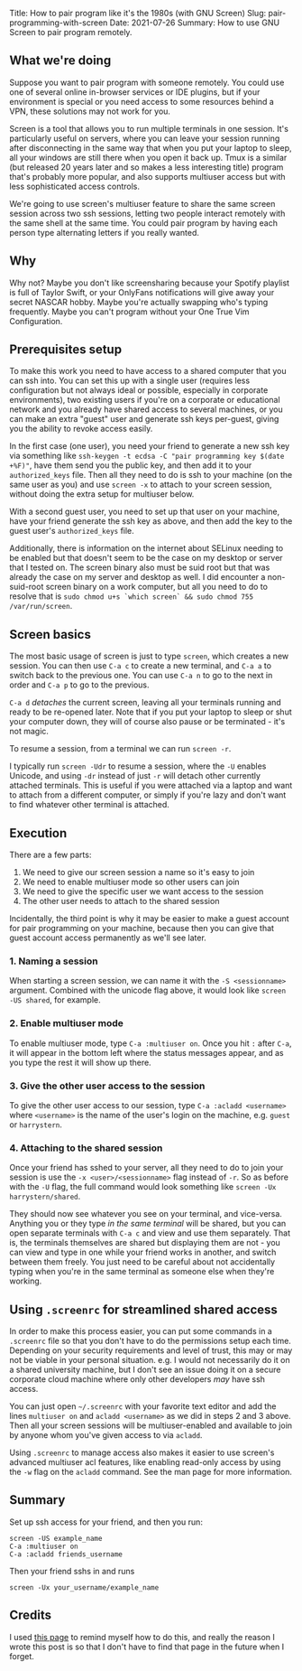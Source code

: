 Title: How to pair program like it's the 1980s (with GNU Screen)
Slug: pair-programming-with-screen
Date: 2021-07-26
Summary: How to use GNU Screen to pair program remotely.

## What we're doing

Suppose you want to pair program with someone remotely. You could use one of several online in-browser services or IDE plugins, but if your environment is special or you need access to some resources behind a VPN, these solutions may not work for you.

Screen is a tool that allows you to run multiple terminals in one session. It's particularly useful on servers, where you can leave your session running after disconnecting in the same way that when you put your laptop to sleep, all your windows are still there when you open it back up. Tmux is a similar (but released 20 years later and so makes a less interesting title) program that's probably more popular, and also supports multiuser access but with less sophisticated access controls.

We're going to use screen's multiuser feature to share the same screen session across two ssh sessions, letting two people interact remotely with the same shell at the same time. You could pair program by having each person type alternating letters if you really wanted.

## Why

Why not? Maybe you don't like screensharing because your Spotify playlist is full of Taylor Swift, or your OnlyFans notifications will give away your secret NASCAR hobby. Maybe you're actually swapping who's typing frequently. Maybe you can't program without your One True Vim Configuration.

## Prerequisites setup

To make this work you need to have access to a shared computer that you can ssh into. You can set this up with a single user (requires less configuration but not always ideal or possible, especially in corporate environments), two existing users if you're on a corporate or educational network and you already have shared access to several machines, or you can make an extra "guest" user and generate ssh keys per-guest, giving you the ability to revoke access easily.

In the first case (one user), you need your friend to generate a new ssh key via something like `ssh-keygen -t ecdsa -C "pair programming key $(date +%F)"`, have them send you the public key, and then add it to your `authorized_keys` file. Then all they need to do is ssh to your machine (on the same user as you) and use `screen -x` to attach to your screen session, without doing the extra setup for multiuser below.

With a second guest user, you need to set up that user on your machine, have your friend generate the ssh key as above, and then add the key to the guest user's `authorized_keys` file.

Additionally, there is information on the internet about SELinux needing to be enabled but that doesn't seem to be the case on my desktop or server that I tested on. The screen binary also must be suid root but that was already the case on my server and desktop as well. I did encounter a non-suid-root screen binary on a work computer, but all you need to do to resolve that is ``sudo chmod u+s `which screen` && sudo chmod 755 /var/run/screen``.

## Screen basics

The most basic usage of screen is just to type `screen`, which creates a new session. You can then use `C-a c` to create a new  terminal, and `C-a a` to switch back to the previous one. You can use `C-a n` to go to the next in order and `C-a p` to go to the previous.

`C-a d` *detaches* the current screen, leaving all your terminals running and ready to be re-opened later. Note that if you put your laptop to sleep or shut your computer down, they will of course also pause or be terminated - it's not magic.

To resume a session, from a terminal we can run `screen -r`.

I typically run `screen -Udr` to resume a session, where the `-U` enables Unicode, and using `-dr` instead of just `-r` will detach other currently attached terminals. This is useful if you were attached via a laptop and want to attach from a different computer, or simply if you're lazy and don't want to find whatever other terminal is attached.

## Execution

There are a few parts:

1. We need to give our screen session a name so it's easy to join
2. We need to enable multiuser mode so other users can join
3. We need to give the specific user we want access to the session
4. The other user needs to attach to the shared session

Incidentally, the third point is why it may be easier to make a guest account for pair programming on your machine, because then you can give that guest account access permanently as we'll see later.

### 1. Naming a session

When starting a screen session, we can name it with the `-S <sessionname>` argument. Combined with the unicode flag above, it would look like `screen -US shared`, for example.

### 2. Enable multiuser mode

To enable multiuser mode, type `C-a :multiuser on`. Once you hit `:` after `C-a`, it will appear in the bottom left where the status messages appear, and as you type the rest it will show up there.

### 3. Give the other user access to the session

To give the other user access to our session, type `C-a :acladd <username>` where `<username>` is the name of the user's login on the machine, e.g. `guest` or `harrystern`.

### 4. Attaching to the shared session

Once your friend has sshed to your server, all they need to do to join your session is use the `-x <user>/<sessionname>` flag instead of `-r`. So as before with the `-U` flag, the full command would look something like `screen -Ux harrystern/shared`.

They should now see whatever you see on your terminal, and vice-versa. Anything you or they type *in the same terminal* will be shared, but you can open separate terminals with `C-a c` and view and use them separately. That is, the terminals themselves are shared but displaying them are not - you can view and type in one while your friend works in another, and switch between them freely. You just need to be careful about not accidentally typing when you're in the same terminal as someone else when they're working.

## Using `.screenrc` for streamlined shared access

In order to make this process easier, you can put some commands in a `.screenrc` file so that you don't have to do the permissions setup each time. Depending on your security requirements and level of trust, this may or may not be viable in your personal situation. e.g. I would not necessarily do it on a shared university machine, but I don't see an issue doing it on a secure corporate cloud machine where only other developers *may* have ssh access.

You can just open `~/.screenrc` with your favorite text editor and add the lines `multiuser on` and `acladd <username>` as we did in steps 2 and 3 above. Then all your screen sessions will be multiuser-enabled and available to join by anyone whom you've given access to via `acladd`.

Using `.screenrc` to manage access also makes it easier to use screen's advanced multiuser acl features, like enabling read-only access by using the `-w` flag on the `acladd` command. See the man page for more information.

## Summary

Set up ssh access for your friend, and then you run:

```
screen -US example_name
C-a :multiuser on
C-a :acladd friends_username
```

Then your friend sshs in and runs

```
screen -Ux your_username/example_name
```

## Credits

I used [this page](https://wiki.networksecuritytoolkit.org/index.php/HowTo_Share_A_Terminal_Session_Using_Screen) to remind myself how to do this, and really the reason I wrote this post is so that I don't have to find that page in the future when I forget.
